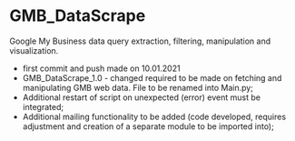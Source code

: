 # GMB_DataScrape

Google My Business data query extraction, filtering, manipulation and visualization.
- first commit and push made on 10.01.2021
- GMB_DataScrape_1.0 - changed required to be made on fetching and manipulating GMB web data. File to be renamed into Main.py;
- Additional restart of script on unexpected (error) event must be integrated;
- Additional mailing functionality to be added (code developed, requires adjustment and creation of a separate module to be imported into);
